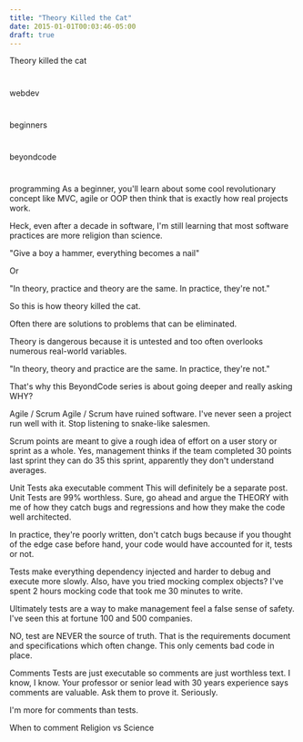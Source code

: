 ```yaml
---
title: "Theory Killed the Cat"
date: 2015-01-01T00:03:46-05:00
draft: true
---
```


Theory killed the cat

#

webdev

#

beginners

#

beyondcode

#

programming
As a beginner, you'll learn about some cool revolutionary concept like MVC, agile or OOP then think that is exactly how real projects work.

Heck, even after a decade in software, I'm still learning that most software practices are more religion than science.

"Give a boy a hammer, everything becomes a nail"

Or

"In theory, practice and theory are the same. In practice, they're not."

So this is how theory killed the cat.

Often there are solutions to problems that can be eliminated.

Theory is dangerous because it is untested and too often overlooks numerous real-world variables.

"In theory, theory and practice are the same. In practice, they're not."

That's why this BeyondCode series is about going deeper and really asking WHY?

Agile / Scrum
Agile / Scrum have ruined software. I've never seen a project run well with it. Stop listening to snake-like salesmen.

Scrum points are meant to give a rough idea of effort on a user story or sprint as a whole. Yes, management thinks if the team completed 30 points last sprint they can do 35 this sprint, apparently they don't understand averages.

Unit Tests aka executable comment
This will definitely be a separate post. Unit Tests are 99% worthless. Sure, go ahead and argue the THEORY with me of how they catch bugs and regressions and how they make the code well architected.

In practice, they're poorly written, don't catch bugs because if you thought of the edge case before hand, your code would have accounted for it, tests or not.

Tests make everything dependency injected and harder to debug and execute more slowly. Also, have you tried mocking complex objects? I've spent 2 hours mocking code that took me 30 minutes to write.

Ultimately tests are a way to make management feel a false sense of safety. I've seen this at fortune 100 and 500 companies.

NO, test are NEVER the source of truth. That is the requirements document and specifications which often change. This only cements bad code in place.

Comments
Tests are just executable so comments are just worthless text. I know, I know. Your professor or senior lead with 30 years experience says comments are valuable. Ask them to prove it. Seriously.

I'm more for comments than tests.

When to comment
Religion vs Science
